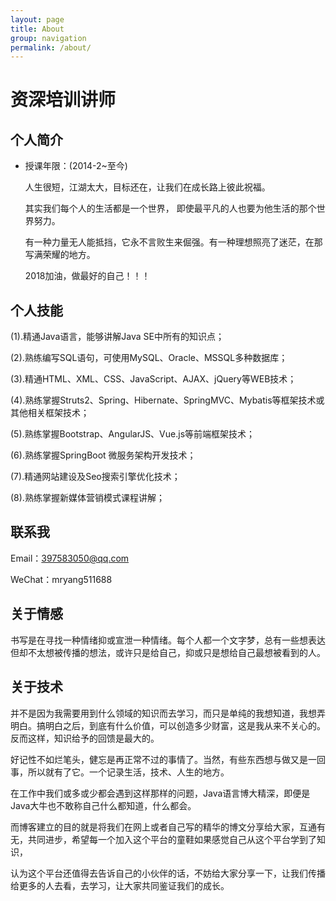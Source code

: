 ```yaml
---
layout: page
title: About
group: navigation
permalink: /about/
---
```


# 资深培训讲师

## 个人简介

 * 授课年限：(2014-2~至今)

	人生很短，江湖太大，目标还在，让我们在成长路上彼此祝福。

	其实我们每个人的生活都是一个世界， 即使最平凡的人也要为他生活的那个世界努力。

	有一种力量无人能抵挡，它永不言败生来倔强。有一种理想照亮了迷茫，在那写满荣耀的地方。

	2018加油，做最好的自己！！！

## 个人技能

(1).精通Java语言，能够讲解Java SE中所有的知识点； 

(2).熟练编写SQL语句，可使用MySQL、Oracle、MSSQL多种数据库； 

(3).精通HTML、XML、CSS、JavaScript、AJAX、jQuery等WEB技术； 

(4).熟练掌握Struts2、Spring、Hibernate、SpringMVC、Mybatis等框架技术或其他相关框架技术； 

(5).熟练掌握Bootstrap、AngularJS、Vue.js等前端框架技术； 

(6).熟练掌握SpringBoot 微服务架构开发技术；

(7).精通网站建设及Seo搜索引擎优化技术；

(8).熟练掌握新媒体营销模式课程讲解；
	

## 联系我

Email：397583050@qq.com

WeChat：mryang511688

## 关于情感

书写是在寻找一种情绪抑或宣泄一种情绪。每个人都一个文字梦，总有一些想表达但却不太想被传播的想法，或许只是给自己，抑或只是想给自己最想被看到的人。

## 关于技术

并不是因为我需要用到什么领域的知识而去学习，而只是单纯的我想知道，我想弄明白。搞明白之后，到底有什么价值，可以创造多少财富，这是我从来不关心的。反而这样，知识给予的回馈是最大的。


好记性不如烂笔头，健忘是再正常不过的事情了。当然，有些东西想与做又是一回事，所以就有了它。一个记录生活，技术、人生的地方。

在工作中我们或多或少都会遇到这样那样的问题，Java语言博大精深，即便是Java大牛也不敢称自己什么都知道，什么都会。

而博客建立的目的就是将我们在网上或者自己写的精华的博文分享给大家，互通有无，共同进步，希望每一个加入这个平台的童鞋如果感觉自己从这个平台学到了知识，

认为这个平台还值得去告诉自己的小伙伴的话，不妨给大家分享一下，让我们传播给更多的人去看，去学习，让大家共同鉴证我们的成长。

